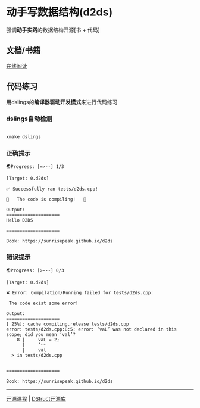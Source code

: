 # 动手写数据结构(d2ds)

强调**动手实践**的数据结构开源[书 + 代码]

## 文档/书籍

[在线阅读](https://sunrisepeak.github.io/d2ds/)

## 代码练习

用dslings的**编译器驱动开发模式**来进行代码练习

### dslings自动检测

```bash

xmake dslings

```

### 正确提示

```text
🌏Progress: [=>--] 1/3

[Target: 0.d2ds]

✅ Successfully ran tests/d2ds.cpp!

🎉   The code is compiling!   🎉

Output:
====================
Hello D2DS

====================

Book: https://sunrisepeak.github.io/d2ds
```

### 错误提示

```text
🌏Progress: [>---] 0/3

[Target: 0.d2ds]

❌ Error: Compilation/Running failed for tests/d2ds.cpp:

 The code exist some error!

Output:
====================
[ 25%]: cache compiling.release tests/d2ds.cpp
error: tests/d2ds.cpp:8:5: error: ‘vaL’ was not declared in this scope; did you mean ‘val’?
    8 |     vaL = 2;
      |     ^~~
      |     val
  > in tests/d2ds.cpp


====================

Book: https://sunrisepeak.github.io/d2ds

```

---

[开源课程]() | [DStruct开源库]()